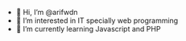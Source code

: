 - 👋 Hi, I’m @arifwdn
- 👀 I’m interested in IT specially web programming
- 🌱 I’m currently learning Javascript and PHP

<!---
arifwdn/arifwdn is a ✨ special ✨ repository because its `README.md` (this file) appears on your GitHub profile.
You can click the Preview link to take a look at your changes.
--->
